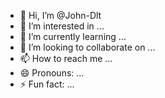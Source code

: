 - 👋 Hi, I’m @John-Dlt
- 👀 I’m interested in ...
- 🌱 I’m currently learning ...
- 💞️ I’m looking to collaborate on ...
- 📫 How to reach me ...
- 😄 Pronouns: ...
- ⚡ Fun fact: ...

<!---
John-Dlt/John-Dlt is a ✨ special ✨ repository because its `README.md` (this file) appears on your GitHub profile.
You can click the Preview link to take a look at your changes.
--->
